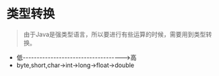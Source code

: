 # 类型转换
> 由于Java是强类型语言，所以要进行有些运算的时候，需要用到类型转换。

- 低------------------------------------>高
- byte,short,char->int->long->float->double


 
